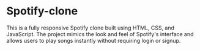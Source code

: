 # Spotify-clone
This is a fully responsive Spotify clone built using HTML, CSS, and JavaScript. The project mimics the look and feel of Spotify's interface and allows users to play songs instantly without requiring login or signup.
